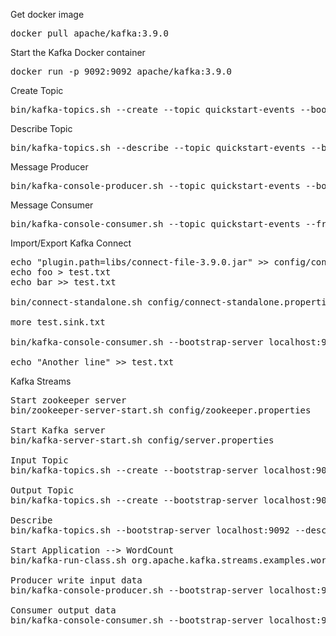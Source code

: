 Get docker image
<pre>
docker pull apache/kafka:3.9.0
</pre>

Start the Kafka Docker container
<pre>
docker run -p 9092:9092 apache/kafka:3.9.0
</pre>

Create Topic
<pre>
bin/kafka-topics.sh --create --topic quickstart-events --bootstrap-server localhost:9092
</pre>

Describe Topic
<pre>
bin/kafka-topics.sh --describe --topic quickstart-events --bootstrap-server localhost:9092
</pre>

Message Producer
<pre>
bin/kafka-console-producer.sh --topic quickstart-events --bootstrap-server localhost:9092
</pre>

Message Consumer
<pre>
bin/kafka-console-consumer.sh --topic quickstart-events --from-beginning --bootstrap-server localhost:9092
</pre>

Import/Export Kafka Connect
<pre>
echo "plugin.path=libs/connect-file-3.9.0.jar" >> config/connect-standalone.properties
echo foo > test.txt
echo bar >> test.txt

bin/connect-standalone.sh config/connect-standalone.properties config/connect-file-source.properties config/connect-file-sink.properties

more test.sink.txt

bin/kafka-console-consumer.sh --bootstrap-server localhost:9092 --topic connect-test --from-beginning

echo "Another line" >> test.txt
</pre>

Kafka Streams
<pre>
Start zookeeper server
bin/zookeeper-server-start.sh config/zookeeper.properties

Start Kafka server
bin/kafka-server-start.sh config/server.properties

Input Topic
bin/kafka-topics.sh --create --bootstrap-server localhost:9092 --replication-factor 1 --partitions 1 --topic streams-plaintext-input

Output Topic
bin/kafka-topics.sh --create --bootstrap-server localhost:9092 --replication-factor 1 --partitions 1 --topic streams-wordcount-output --config cleanup.policy=compact

Describe
bin/kafka-topics.sh --bootstrap-server localhost:9092 --describe

Start Application --> WordCount
bin/kafka-run-class.sh org.apache.kafka.streams.examples.wordcount.WordCountDemo

Producer write input data
bin/kafka-console-producer.sh --bootstrap-server localhost:9092 --topic streams-plaintext-input

Consumer output data
bin/kafka-console-consumer.sh --bootstrap-server localhost:9092 --topic streams-wordcount-output --from-beginning --property print.key=true --property print.value=true --property key.deserializer=org.apache.kafka.common.serialization.StringDeserializer --property value.deserializer=org.apache.kafka.common.serialization.LongDeserializer

</pre>